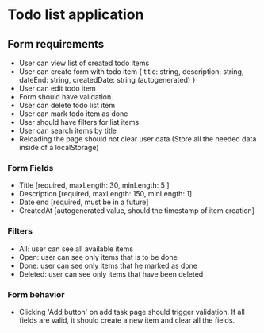 # Todo list application

## Form requirements

- User can view list of created todo items
- User can create form with todo item { title: string, description: string, dateEnd: string, createdDate: string (autogenerated) }
- User can edit todo item
- Form should have validation.
- User can delete todo list item
- User can mark todo item as done
- User should have filters for list items
- User can search items by title
- Reloading the page should not clear user data (Store all the needed data inside of a localStorage)

### Form Fields

- Title [required, maxLength: 30, minLength: 5 ]
- Description [required, maxLength: 150, minLength: 1]
- Date end [required, must be in a future]
- CreatedAt [autogenerated value, should the timestamp of item creation]

### Filters

- All: user can see all available items
- Open: user can see only items that is to be done
- Done: user can see only items that he marked as done
- Deleted: user can see only items that have been deleted

### Form behavior

- Clicking 'Add button' on add task page should trigger validation. If all fields are valid, it should create a new item and clear all the fields.
